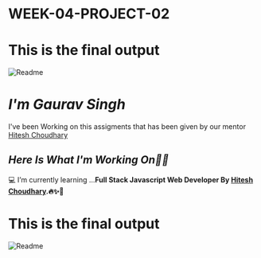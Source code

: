 # WEEK-04-PROJECT-02

# This is the final output
![Readme](..WEEK-04-PROJECT-02/output.png)

# _I'm Gaurav Singh_
I've been Working on this assigments that has been given by our mentor [Hitesh Choudhary](https://github.com/hiteshchoudhary)</b><br>

## _Here Is What I'm Working On👨‍💻_

  💻 I’m currently learning  ...<strong>Full Stack Javascript Web Developer By [Hitesh Choudhary](https://github.com/hiteshchoudhary).🔥✨🚀</strong>

# This is the final output
![Readme](output.png)
